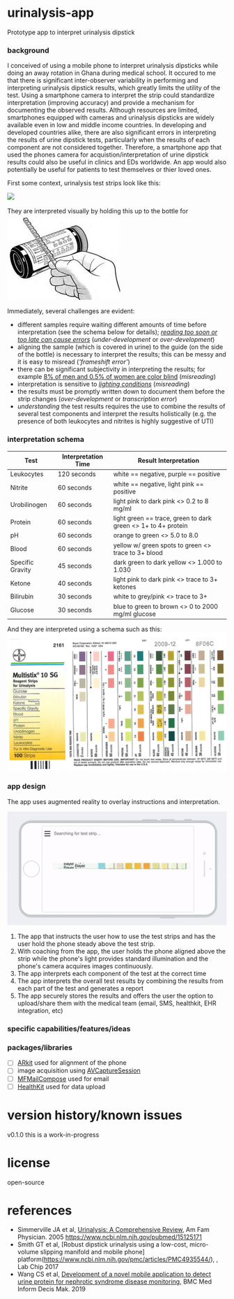 # urinalysis-app
Prototype app to interpret urinalysis dipstick 

### background
I conceived of using a mobile phone to interpret urinalysis dipsticks while doing an away rotation in Ghana during medical school. It occured to me that there is significant inter-observer variability in performing and interpreting urinalysis dipstick results, which greatly limits the utility of the test. Using a smartphone camera to interpret the strip could standardize interpretation (improving accuracy) and provide a mechanism for documenting the observed results. Although resources are limited, smartphones equipped with cameras and urinalysis dipsticks are widely available even in low and middle income countries. In developing and developed countries alike, there are also significant errors in interpreting the results of urine dipstick tests, particularly when the results of each component are not considered together. Therefore, a smartphone app that used the phones camera for acquistion/interpretation of urine dipstick results could also be useful in clinics and EDs worldwide. An app would also potentially be useful for patients to test themselves or thier loved ones.

First some context, urinalysis test strips look like this:

![](https://www.google.com/url?sa=i&url=https%3A%2F%2Fwww.btnx.com%2FProduct%3Fid%3D1967&psig=AOvVaw3zDpv7oIjZPRUuR2d38yQ5&ust=1581984650396000&source=images&cd=vfe&ved=0CAIQjRxqFwoTCPij_5qm1-cCFQAAAAAdAAAAABAF)

They are interpreted visually by holding this up to the bottle for 
![test strip example](https://github.com/nickmmark/urinalysis-app/blob/master/figures/strip%20interpretation.jpeg)

Immediately, several challenges are evident:
- different samples require waiting different amounts of time before interpretation (see the schema below for details); [*reading too soon or too late can cause errors*](https://www.ncbi.nlm.nih.gov/pmc/articles/PMC4935544/figure/F1/) (*under-development* or *over-development*)
- aligning the sample (which is covered in urine) to the guide (on the side of the bottle) is necessary to interpret the results; this can be messy and it is easy to misread (*'frameshift error'*)
- there can be significant subjectivity in interpreting the results; for example [8% of men and 0.5% of women are color blind](https://en.wikipedia.org/wiki/Color_blindness) (*misreading*)
- interpretation is sensitive to *[lighting conditions](https://www.ncbi.nlm.nih.gov/pmc/articles/PMC4935544/figure/F1/)*  (*misreading*)
- the results must be promptly written down to document them before the strip changes (*over-development* or *transcription error*)
- *understanding* the test results requires the use to combine the results of several test components and interpret the results holistically (e.g. the presence of both leukocytes and nitrites is highly suggestive of UTI)


### interpretation schema
Test | Interpretation Time | Result Interpretation
------------ | ------------- | -------------
Leukocytes | 120 seconds | white == negative, purple == positive
Nitrite | 60 seconds | white == negative, light pink == positive
Urobilinogen | 60 seconds | light pink to dark pink <> 0.2 to 8 mg/ml
Protein | 60 seconds | light green == trace, green to dark green <> 1+ to 4+ protein
pH | 60 seconds | orange to green <> 5.0 to 8.0
Blood | 60 seconds | yellow w/ green spots to green <> trace to 3+ blood
Specific Gravity | 45 seconds | dark green to dark yellow <> 1.000 to 1.030
Ketone | 40 seconds | light pink to dark pink <> trace to 3+ ketones
Bilirubin | 30 seconds | white to grey/pink <> trace to 3+
Glucose | 30 seconds | blue to green to brown <> 0 to 2000 mg/ml glucose

And they are interpreted using a schema such as this:
![MultiStix interpretation](https://github.com/nickmmark/urinalysis-app/blob/master/figures/Bayer_MultiStix_interpretation.jpg)




### app design
The app uses augmented reality to overlay instructions and interpretation. 

![mockup of proposed interface/functionality](https://github.com/nickmmark/urinalysis-app/blob/master/figures/urine_app-design.gif)

1. The app that instructs the user how to use the test strips and has the user hold the phone steady above the test strip. 
2. With coaching from the app, the user holds the phone aligned above the strip while the phone's light provides standard illumination and the phone's camera acquires images continuously. 
3. The app interprets each component of the test at the correct time
4. The app interprets the overall test results by combining the results from each part of the test and generates a report
5. The app securely stores the results and offers the user the option to upload/share them with the medical team (email, SMS, healthkit, EHR integration, etc)

### specific capabilities/features/ideas


### packages/libraries
- [ ] [ARkit](https://developer.apple.com/augmented-reality/) used for alignment of the phone
- [ ] image acquisition using [AVCaptureSession](https://developer.apple.com/documentation/avfoundation/cameras_and_media_capture/avcam_building_a_camera_app)
- [ ] [MFMailCompose](https://developer.apple.com/documentation/messageui/mfmailcomposeviewcontroller) used for email 
- [ ] [HealthKit](https://developer.apple.com/healthkit/) used for data upload

# version history/known issues
v0.1.0 this is a work-in-progress

# license
open-source

# references
* Simmerville JA et al, [Urinalysis: A Comprehensive Review](https://www.aafp.org/afp/2005/0315/p1153.html), Am Fam Physician. 2005
https://www.ncbi.nlm.nih.gov/pubmed/15125171
* Smith GT et al, [Robust dipstick urinalysis using a low-cost, micro-volume slipping manifold and mobile phone] platform(https://www.ncbi.nlm.nih.gov/pmc/articles/PMC4935544/), , Lab Chip 2017 
* Wang CS et al, [Development of a novel mobile application to detect urine protein for nephrotic syndrome disease monitoring](https://www.ncbi.nlm.nih.gov/pmc/articles/PMC6543567/), BMC Med Inform Decis Mak. 2019
